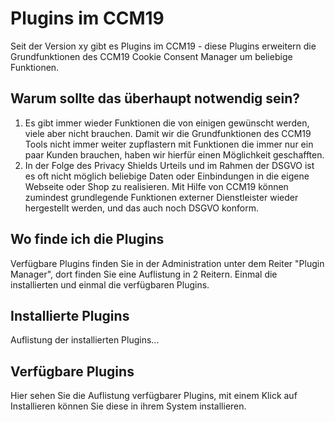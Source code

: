 # Plugins im CCM19

Seit der Version xy gibt es Plugins im CCM19 - diese Plugins erweitern die Grundfunktionen des CCM19 Cookie Consent Manager um beliebige Funktionen.

## Warum sollte das überhaupt notwendig sein? 

1. Es gibt immer wieder Funktionen die von einigen gewünscht werden, viele aber nicht brauchen. Damit wir die Grundfunktionen des CCM19 Tools nicht immer weiter zupflastern mit Funktionen die immer nur ein paar Kunden brauchen, haben wir hierfür einen Möglichkeit geschafften.
2. In der Folge des Privacy Shields Urteils und im Rahmen der DSGVO ist es oft nicht möglich beliebige Daten oder Einbindungen in die eigene Webseite oder Shop zu realisieren. Mit Hilfe von CCM19 können zumindest grundlegende Funktionen externer Dienstleister wieder hergestellt werden, und das auch noch DSGVO konform.

## Wo finde ich die Plugins

Verfügbare Plugins finden Sie in der Administration unter dem Reiter "Plugin Manager", dort finden Sie eine Auflistung in 2 Reitern. Einmal die installierten und einmal die verfügbaren Plugins.



## Installierte Plugins

Auflistung der installierten Plugins...



## Verfügbare Plugins

Hier sehen Sie die Auflistung verfügbarer Plugins, mit einem Klick auf Installieren können Sie diese in ihrem System installieren.



